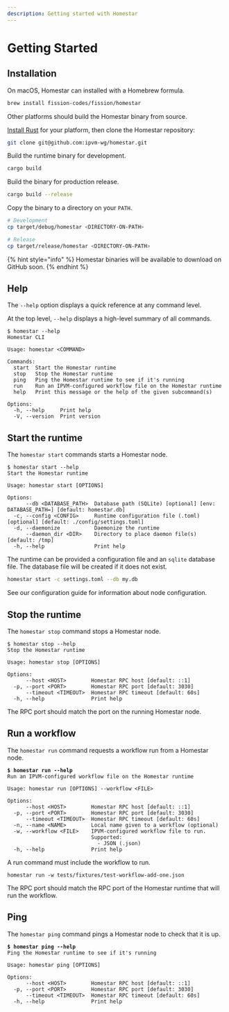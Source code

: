 ```yaml
---
description: Getting started with Homestar
---
```


# Getting Started

## Installation

On macOS, Homestar can installed with a Homebrew formula.

```sh
brew install fission-codes/fission/homestar
```

Other platforms should build the Homestar binary from source.&#x20;

[Install Rust](https://www.rust-lang.org/tools/install) for your platform, then clone the Homestar repository:

```sh
git clone git@github.com:ipvm-wg/homestar.git
```

Build the runtime binary for development.

```sh
cargo build
```

Build the binary for production release.

```sh
cargo build --release
```

Copy the binary to a directory on your `PATH`.

```sh
# Development
cp target/debug/homestar <DIRECTORY-ON-PATH>

# Release
cp target/release/homestar <DIRECTORY-ON-PATH>
```

{% hint style="info" %}
Homestar binaries will be available to download on GitHub soon.
{% endhint %}

## Help

The `--help` option displays a quick reference at any command level.

At the top level, `--help` displays a high-level summary of all commands.

```
$ homestar --help
Homestar CLI

Usage: homestar <COMMAND>

Commands:
  start  Start the Homestar runtime
  stop   Stop the Homestar runtime
  ping   Ping the Homestar runtime to see if it's running
  run    Run an IPVM-configured workflow file on the Homestar runtime
  help   Print this message or the help of the given subcommand(s)

Options:
  -h, --help     Print help
  -V, --version  Print version
```

## Start the runtime

The `homestar start` commands starts a Homestar node.

```
$ homestar start --help
Start the Homestar runtime

Usage: homestar start [OPTIONS]

Options:
      --db <DATABASE_PATH>  Database path (SQLite) [optional] [env: DATABASE_PATH=] [default: homestar.db]
  -c, --config <CONFIG>     Runtime configuration file (.toml) [optional] [default: ./config/settings.toml]
  -d, --daemonize           Daemonize the runtime
      --daemon_dir <DIR>    Directory to place daemon file(s) [default: /tmp]
  -h, --help                Print help
```

The runtime can be provided a configuration file and an `sqlite` database file. The database file will be created if it does not exist.

```sh
homestar start -c settings.toml --db my.db
```

See our configuration guide for information about node configuration.

## Stop the runtime

The `homestar stop` command stops a Homestar node.

```
$ homestar stop --help
Stop the Homestar runtime

Usage: homestar stop [OPTIONS]

Options:
      --host <HOST>        Homestar RPC host [default: ::1]
  -p, --port <PORT>        Homestar RPC port [default: 3030]
      --timeout <TIMEOUT>  Homestar RPC timeout [default: 60s]
  -h, --help               Print help
```

The RPC port should match the port on the running Homestar node.

## Run a workflow

The `homestar run` command requests a workflow run from a Homestar node.

<pre><code><strong>$ homestar run --help
</strong>Run an IPVM-configured workflow file on the Homestar runtime

Usage: homestar run [OPTIONS] --workflow &#x3C;FILE>

Options:
      --host &#x3C;HOST>        Homestar RPC host [default: ::1]
  -p, --port &#x3C;PORT>        Homestar RPC port [default: 3030]
      --timeout &#x3C;TIMEOUT>  Homestar RPC timeout [default: 60s]
  -n, --name &#x3C;NAME>        Local name given to a workflow (optional)
  -w, --workflow &#x3C;FILE>    IPVM-configured workflow file to run.
                           Supported:
                             - JSON (.json)
  -h, --help               Print help
</code></pre>

A run command must include the workflow to run.

```
homestar run -w tests/fixtures/test-workflow-add-one.json
```

The RPC port should match the RPC port of the Homestar runtime that will run the workflow.

## Ping

The `homestar ping` command pings a Homestar node to check that it is up.

<pre><code><strong>$ homestar ping --help
</strong>Ping the Homestar runtime to see if it's running

Usage: homestar ping [OPTIONS]

Options:
      --host &#x3C;HOST>        Homestar RPC host [default: ::1]
  -p, --port &#x3C;PORT>        Homestar RPC port [default: 3030]
      --timeout &#x3C;TIMEOUT>  Homestar RPC timeout [default: 60s]
  -h, --help               Print help
</code></pre>
